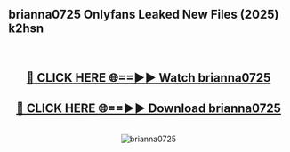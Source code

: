 <h2>brianna0725 Onlyfans Leaked New Files (2025) k2hsn</h2>
<br>
<div align="center">
<h2><a href="https://mediafiles.top/brianna0725&ref=git" rel="nofollow">🔴 CLICK HERE 🌐==►► Watch brianna0725</a></h2>
<h2><a href="https://mediafiles.top/brianna0725&ref=git" rel="nofollow">🔴 CLICK HERE 🌐==►► Download brianna0725</a></h2>
<br>
<a href="https://mediafiles.top/brianna0725&ref=git" rel="nofollow" data-target="animated-image.originalLink"><img src="https://i.ibb.co.com/xMMVF88/686577567.gif" alt="brianna0725" style="max-width: 100%; display: inline-block;" data-target="animated-image.originalImage"></a>
</div>
<br>
<br>